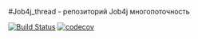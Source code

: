 #Job4j_thread - репозиторий Job4j многопоточность 


[![Build Status](https://travis-ci.com/demonick82/job4j_threads.svg?branch=master)](https://travis-ci.com/demonick82/job4j_threads)
[![codecov](https://codecov.io/gh/demonick82/job4j_threads/branch/master/graph/badge.svg?token=ag5xsMwMl1)](https://codecov.io/gh/demonick82/job4j_threads)
